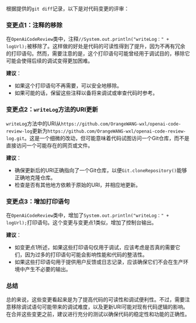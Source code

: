 根据提供的`git diff`记录，以下是对代码变更的评审：

### 变更点1：注释的移除

在`OpenAiCodeReview`类中，注释`//System.out.println("writeLog：" + logUrl);`被移除了。这样做的好处是代码的可读性得到了提升，因为不再有冗余的打印语句。然而，需要注意的是，这个打印语句可能曾经用于调试目的，移除它可能会使得后续的调试变得更加困难。

**建议**：
- 如果这个打印语句不再需要，可以安全地移除。
- 如果可能的话，保留这些注释以备将来调试或审查代码时参考。

### 变更点2：`writeLog`方法的URI更新

`writeLog`方法中的URI从`https://github.com/OrangeWANG-wxl/openai-code-review-log`更新为`https://github.com/OrangeWANG-wxl/openai-code-review-log.git`。这是一个细微的改动，但可能意味着代码试图访问一个Git仓库，而不是直接访问一个可能存在的网页或文件。

**建议**：
- 确保更新后的URI正确指向了一个Git仓库，以便`Git.cloneRepository()`能够正确地克隆仓库。
- 检查是否有其他地方依赖于原始的URI，并相应地更新。

### 变更点3：增加打印语句

在`OpenAiCodeReview`类中，增加了`System.out.println("writeLog：" + logUrl);`打印语句。这个变更与变更点1类似，增加了控制台输出。

**建议**：
- 如变更点1所述，如果这些打印语句仅用于调试，应该考虑是否真的需要它们，因为过多的打印语句可能会影响性能和代码的整洁性。
- 如果这些打印语句用于提供用户反馈或日志记录，应该确保它们不会在生产环境中产生不必要的输出。

### 总结

总的来说，这些变更看起来是为了提高代码的可读性和调试便利性。不过，需要注意移除调试语句可能带来的调试难度，以及更新URI可能对现有代码逻辑的影响。在合并这些变更之前，建议进行充分的测试以确保代码的稳定性和功能的正确性。
